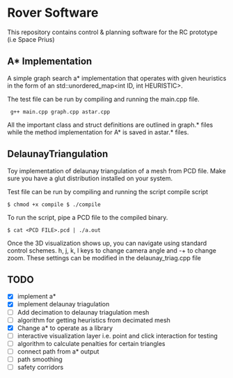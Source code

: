 # Rover Software
This repository contains control & planning software for the RC prototype 
(i.e Space Prius)

## A* Implementation
A simple graph search a* implementation that operates with given heuristics 
in the form of an std::unordered_map<int ID, int HEURISTIC>.

The test file can be run by compiling and running the main.cpp file.

` g++ main.cpp graph.cpp astar.cpp`

All the important class and struct definitions are outlined in graph.* files 
while the method implementation for A* is saved in astar.* files.

##  DelaunayTriangulation
Toy implementation of delaunay triangulation of a mesh from PCD file. Make sure you have a glut distribution installed on your system.

Test file can be run by compiling and running the script compile script


``` 
$ chmod +x compile $ ./compile 
```

To run the script, pipe a PCD file to the compiled binary.

``` 
$ cat <PCD FILE>.pcd | ./a.out 
```

Once the 3D visualization shows up, you can navigate using standard control schemes. h, j, k, l keys to change camera angle and -+ to change zoom. These settings can be modified in the delaunay_triag.cpp file


## TODO
 - [x] implement a*
 - [x] implement delaunay triagulation
 - [ ] Add decimation to delaunay triagulation mesh
 - [ ] algorithm for getting heuristics from decimated mesh
 - [x] Change a* to operate as a library
 - [ ] interactive visualization layer i.e. point and click interaction for testing
 - [ ] algorithm to calculate penalties for certain triangles
 - [ ] connect path from a* output
 - [ ] path smoothing
 - [ ] safety corridors
